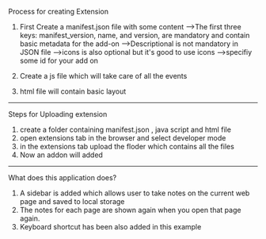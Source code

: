 Process for creating Extension

1. First Create a manifest.json file with some content
    -->The first three keys: manifest_version, name, and version, are mandatory and contain basic metadata for the add-on
    -->Descriptional is not mandatory in JSON file
    -->icons is also optional but it's good to use icons
    -->specifiy some id for your add on

2. Create a js file which will take care of all the events
3. html file will contain basic layout

----------------------------------------------------------------------------------------

Steps for Uploading extension

1. create a folder containing manifest.json , java script and html file
2. open extensions tab in the browser and select developer mode
3. in the extensions tab upload the floder which contains all the files
4. Now an addon will added 

----------------------------------------------------------------------------------------

What does this application does?

1. A sidebar is added which allows user to take notes on the current web page and saved to local storage
2. The notes for each page are shown again when you open that page again.
3. Keyboard shortcut has been also added in this example
